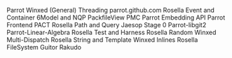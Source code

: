 Parrot
Winxed (General)
Threading
parrot.github.com
Rosella Event and Container
6Model and NQP
PackfileView PMC
Parrot Embedding API
Parrot Frontend
PACT
Rosella Path and Query
Jaesop Stage 0
Parrot-libgit2
Parrot-Linear-Algebra
Rosella Test and Harness
Rosella Random
Winxed Multi-Dispatch
Rosella String and Template
Winxed Inlines
Rosella FileSystem
Guitor
Rakudo
